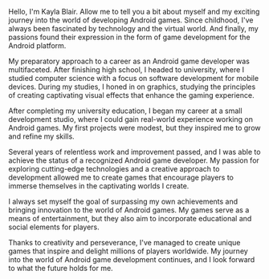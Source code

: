 Hello, I'm Kayla Blair. Allow me to tell you a bit about myself and my exciting journey into the world of developing Android games. Since childhood, I've always been fascinated by technology and the virtual world. And finally, my passions found their expression in the form of game development for the Android platform.

My preparatory approach to a career as an Android game developer was multifaceted. After finishing high school, I headed to university, where I studied computer science with a focus on software development for mobile devices. During my studies, I honed in on graphics, studying the principles of creating captivating visual effects that enhance the gaming experience.

After completing my university education, I began my career at a small development studio, where I could gain real-world experience working on Android games. My first projects were modest, but they inspired me to grow and refine my skills.

Several years of relentless work and improvement passed, and I was able to achieve the status of a recognized Android game developer. My passion for exploring cutting-edge technologies and a creative approach to development allowed me to create games that encourage players to immerse themselves in the captivating worlds I create.

I always set myself the goal of surpassing my own achievements and bringing innovation to the world of Android games. My games serve as a means of entertainment, but they also aim to incorporate educational and social elements for players.

Thanks to creativity and perseverance, I've managed to create unique games that inspire and delight millions of players worldwide. My journey into the world of Android game development continues, and I look forward to what the future holds for me.
